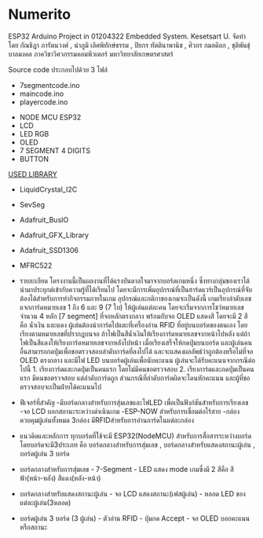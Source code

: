 # Numerito
ESP32 Arduino Project in 01204322 Embedded System. Kesetsart U.
จัดทำโดย กัณธิฎา ภารัตนวงศ์ , นำภูมิ เลิศพิทักษ์ธรรม , ปิยกร ทัตตินาพานิช , ศิวกร กมลดิลก , ชุติพันธุ์ บาลมงคล
ภาควิชาวิศวกรรมคอมพิวเตอร์ มหาวิทยาลัยเกษตรศาสตร์

Source code ประกอบไปด้วย 3 ไฟล์
 - 7segmentcode.ino
 - maincode.ino
 - playercode.ino

* NODE MCU ESP32
* LCD
* LED RGB 
* OLED
* 7 SEGMENT 4 DIGITS
* BUTTON

<ins>USED LIBRARY</ins>
* LiquidCrystal_I2C
* SevSeg 
* Adafruit_BusIO 
* Adafruit_GFX_Library 
* Adafruit_SSD1306
* MFRC522 

* รายละเอียด 
โครงงานนี้เป็นผลงานที่ได้แรงบันดาลใจมาจากบอร์ดเกมหนึ่ง ซึ่งทางกลุ่มของเราได้นำมาประยุกต์เข้ากับความรู้ที่ได้เรียนไป โดยจะมีการเพิ่มอุปกรณ์ที่เป็นฮาร์ดแวร์เป็นอุปกรณ์ที่จับต้องได้สำหรับการทำกิจกรรมภายในเกม อุปกรณ์และกติกาของเกมจะเป็นดังนี้ เกมเรียงลำดับเลข แจกการ์ดหมายเลข 1 ถึง 6 และ 9 (7 ใบ) ให้ผู้เล่นแต่ละคน โดยจะเริ่มจากการโชว์หมายเลขจำนวน 4 หลัก [7 segment] ที่จอหลักตรงกลาง พร้อมกับจอ OLED แสดงสี โดยจะมี 2 สี คือ น้ำเงิน และแดง ผู้เล่นต้องนำการ์ดไปแตะที่เครื่องอ่าน RFID ที่อยู่บนบอร์ดของตนเอง โดยเรียงตามหมายเลขที่ปรากฎบนจอ ถ้าไฟเป็นสีน้ำเงินให้เรียงการ์ดหมายเลขจากหน้าไปหลัง แต่ถ้าไฟเป็นสีแดงให้เรียงการ์ดหมายเลขจากหลังไปหน้า เมื่อเรียงเสร็จให้กดปุ่มบนบอร์ด และผู้เล่นคนอื่นสามารถกดปุ่มเพื่อขอตรวจสอบลำดับการ์ดที่ลงไปได้ และจะแสดงผลลัพธ์ว่าถูกต้องหรือไม่ที่จอ OLED ตรงกลาง และมีไฟ LED บนบอร์ดผู้เล่นเพื่อนับคะแนน ผู้เล่นจะได้รับคะแนนจากกรณีต่อไปนี้ 1. เรียงการ์ดและกดปุ่มเป็นคนแรก โดยไม่มีคนขอตรวจสอบ 2. เรียงการ์ดและกดปุ่มเป็นคนแรก มีคนขอตรวจสอบ แต่ลำดับการ์ดถูก ส่วนกรณีที่ลำดับการ์ดผิดจะโดนหักคะแนน และผู้ที่ขอตรวจสอบจะเป็นฝ่ายได้คะแนนไป

* ฟีเจอร์ที่สำคัญ
	-มีบอร์ดกลางสำหรับการสุ่มเลขและไฟLED เพื่อเป็นฟังก์ชันสำหรับการเรียงเลข
	-จอ LCD บอกสถานะระหว่างดำเนินเกม
	-ESP-NOW สำหรับการเชื่อมต่อไร้สาย
	-กล่องควบคุมผู้เล่นทั้งหมด 3กล่อง มีRFIDสำหรับการอ่านการ์ดในแต่ละกล่อง
  
* แนวคิดและหลักการ
ทุกบอร์ดที่ใช้จะมี ESP32(NodeMCU) สำหรับการสื่อสารระหว่างบอร์ด โดยบอร์ดจะมี3ประเภท คือ บอร์ดกลางสำหรับการสุ่มเลข , บอร์ดกลางสำหรับแสดงสถานะผู้เล่น , บอร์ดผู้เล่น 3 บอร์ด
		
 - บอร์ดกลางสำหรับการสุ่มเลข
			- 7-Segment
			- LED แสดง mode เกมซึ่งมี 2 สีคือ สีฟ้า(หน้า-หลัง) สีแดง(หลัง-หน้า)
		
 - บอร์ดกลางสำหรับแสดงสถานะผู้เล่น
			- จอ LCD แสดงสถานะ(เฟสผู้เล่น)
			- หลอด LED ของแต่ละผู้เล่น(3หลอด)
		
 - บอร์ดผู้เล่น 3 บอร์ด (3 ผู้เล่น)
			- ตัวอ่าน RFID 
			- ปุ่มกด Accept
			- จอ OLED บอกคะแนนหรือสถานะ




